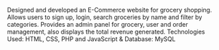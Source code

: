 Designed and developed an E-Commerce website for grocery shopping.
Allows users to sign up, login, search groceries by name and filter by categories.
Provides an admin panel for grocery, user and order management, also displays the total revenue generated.
Technologies Used: HTML, CSS, PHP and JavaScript & Database: MySQL
